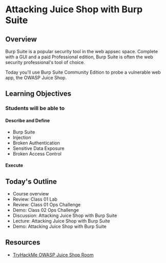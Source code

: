 # Attacking Juice Shop with Burp Suite 

## Overview

Burp Suite is a popular security tool in the web appsec space. Complete with a GUI and a paid Professional edition, Burp Suite is often the web security professional's tool of choice.

Today you'll use Burp Suite Community Edition to probe a vulnerable web app, the OWASP Juice Shop.

## Learning Objectives

### Students will be able to

#### Describe and Define

- Burp Suite
- Injection
- Broken Authentication
- Sensitive Data Exposure
- Broken Access Control

#### Execute

## Today's Outline

- Course overview
- Review: Class 01 Lab
- Review: Class 01 Ops Challenge
- Demo: Class 02 Ops Challenge
- Discussion: Attacking Juice Shop with Burp Suite  
- Lecture: Attacking Juice Shop with Burp Suite 
- Demo: Attacking Juice Shop with Burp Suite 

## Resources

- [TryHackMe OWASP Juice Shop Room](https://tryhackme.com/room/owaspjuiceshop)



